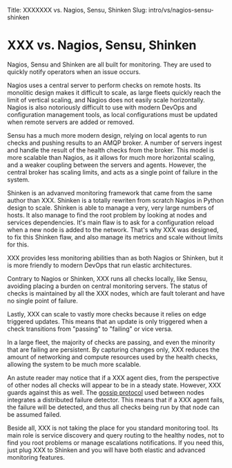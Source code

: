Title: XXXXXXX vs. Nagios, Sensu, Shinken
Slug: intro/vs/nagios-sensu-shinken


# XXX vs. Nagios, Sensu, Shinken

Nagios, Sensu and Shinken are all built for monitoring. They are used
to quickly notify operators when an issue occurs.

Nagios uses a central server to perform checks on remote hosts. Its monolitic design makes it difficult to scale,
as large fleets quickly reach the limit of vertical scaling, and Nagios
does not easily scale horizontally. Nagios is also notoriously
difficult to use with modern DevOps and configuration management tools,
as local configurations must be updated when remote servers are added
or removed.

Sensu has a much more modern design, relying on local agents to run
checks and pushing results to an AMQP broker. A number of servers
ingest and handle the result of the health checks from the broker. This model
is more scalable than Nagios, as it allows for much more horizontal scaling,
and a weaker coupling between the servers and agents. However, the central broker
has scaling limits, and acts as a single point of failure in the system.

Shinken is an advanved monitoring framework that came from the same author than XXX. Shinken is a totally rewriten from scratch Nagios in Python design to scale. Shinken is able to manage a very, very large numbers of hosts. It also manage to find the root problem by looking at nodes and services dependencies. It's main flaw is to ask for a configuration reload when a new node is added to the network. That's why XXX was designed, to fix this Shinken flaw, and also manage its metrics and scale without limits for this.

XXX provides less monitoring abilities than as both Nagios or Shinken, but it is more friendly to modern DevOps that run elastic architectures.

Contrary to Nagios or Shinken, XXX runs all checks locally, like Sensu, avoiding placing a burden on central monitoring servers. The status of checks is maintained by all the XXX nodes, which are fault tolerant and have no single point of failure.

Lastly, XXX can scale to vastly more checks because it relies on edge triggered
updates. This means that an update is only triggered when a check transitions
from "passing" to "failing" or vice versa.

In a large fleet, the majority of checks are passing, and even the minority
that are failing are persistent. By capturing changes only, XXX reduces
the amount of networking and compute resources used by the health checks,
allowing the system to be much more scalable.

An astute reader may notice that if a XXX agent dies, from the perspective of other nodes all checks will appear
to be in a steady state. However, XXX guards against this as well. The [gossip protocol](/docs/internals/gossip.html) used between nodes integrates a distributed failure detector. This means that if a XXX agent fails, the failure will be detected, and thus all checks being run by that node can be assumed failed.

Beside all, XXX is not taking the place for you standard monitoring tool. Its main role is service discovery and query routing to the healthy nodes, not to find you root problems or manage escalations notifications. If you need this, just plug XXX to Shinken and you will have both elastic and advanced monitoring features.